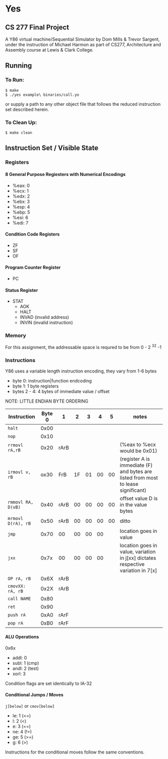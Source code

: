 # Yes
## CS 277 Final Project

A Y86 virtual machine/Sequential Simulator by Dom Mills & Trevor Sargent, under the instruction of Michael Harmon as part of CS277, Architecture and Assembly course at Lewis & Clark College. 

## Running

### To Run:
```
$ make
$ ./yes example\ binaries/call.yo
```
or supply a path to any other object file that follows the reduced instruction set described herein. 

### To Clean Up:
```
$ make clean
```

## Instruction Set / Visible State

### Registers

#### 8 General Purpose Regiesters with Numerical Encodings
- %eax: 0
- %ecx: 1
- %edx: 2
- %ebx: 3
- %esp: 4
- %ebp: 5
- %esi: 6
- %edi: 7

#### Condition Code Registers
- ZF
- SF 
- OF 

#### Program Counter Register
- PC

#### Status Register
- STAT 
	- AOK
	- HALT
	- INVAD (invalid address)
	- INVIN (invalid instruction)


### Memory
For this assignment, the addressable space is requred to be from 0 - 2 <sup>32</sup> -1

### Instructions
Y86 uses a variable length instruction encoding, they vary from 1-6 bytes 

- byte 0: instruction|function endcoding
- byte 1: 1 byte registers   
- bytes 2 - 4: 4 bytes of immediate value / offset 

NOTE: LITTLE ENDIAN BYTE ORDERING

Instruction | Byte 0 | 1 | 2 | 3 | 4 | 5 | notes   
--- | --- | --- | --- | --- | --- | --- | ---  
`halt`|0x00| | | | | | 
`nop`|0x10| | | | | | 
`rrmovl rA,rB`|0x20|rArB| | | | | (%eax to %ecx would be 0x01)   
`irmovl v, rB`|ox30|FrB|1F|01|00|00|(register A is immediate (F) and bytes are listed from most to lease significant)
`rmmovl RA, D(vB)`|0x40|rArB|00|00|00|00|offset value D is in the value bytes
`mrmovl D(rA), rB`|0x50|rArB|00|00|00|00|ditto
`jmp`|0x70|00|00|00|00| |location goes in value
`jxx`|0x7x|00|00|00|00| |location goes in value, variation in j[xx] dictates respective variation in 7[x] 
`OP rA, rB`|0x6X|rArB| | | | | 
`cmovXX: rA, rB`|0x2X|rArB| | | | | 
`call NAME`|0x80| | | | | | 
`ret`|0x90| | | | | | 
`push rA`|0xA0|rArF| | | | | 
`pop rA`|0xB0|rArF| | | | | 

#### ALU Operations
0x6x

- addl: 0
- subl: 1 (cmp)
- andl: 2 (test)
- xorl: 3

Condition flags are set identically to IA-32   

#### Conditional Jumps / Moves
`j[below]` or `cmov[below]`

- le: 1 (<=)
- l: 2 (<)
- e: 3 (==)
- ne: 4 (!=)
- ge: 5 (>=)
- g: 6 (>)

Instructions for the conditional moves follow the same conventions. 
